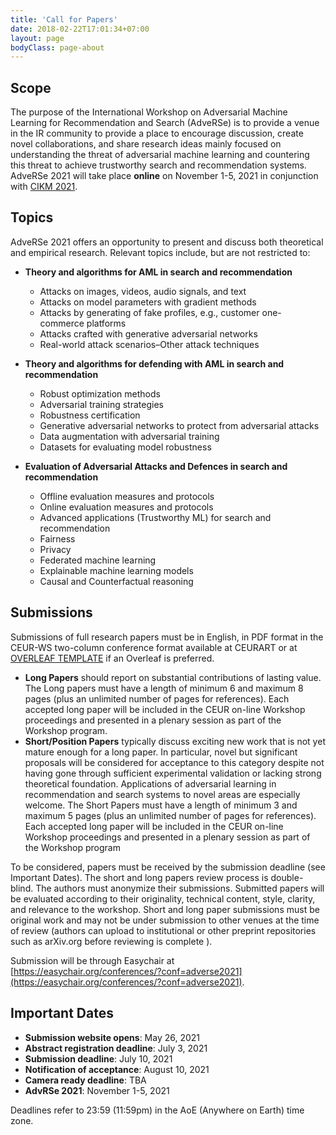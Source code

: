 ```yaml
---
title: 'Call for Papers'
date: 2018-02-22T17:01:34+07:00
layout: page
bodyClass: page-about
---
```



## Scope
The purpose of the International Workshop on Adversarial Machine Learning for Recommendation and Search (AdveRSe) is to provide a venue in the IR community to provide a place to encourage discussion, create novel collaborations, and share research ideas mainly focused on understanding the threat of adversarial machine learning and countering this threat to achieve trustworthy search and recommendation systems.
AdveRSe 2021 will take place **online** on November 1-5, 2021 in conjunction with [CIKM 2021](http://www.cikm2021.org/).

## Topics

AdveRSe 2021 offers an opportunity to present and discuss both theoretical and empirical research. Relevant topics include, but are not restricted to:

- **Theory and algorithms for AML in search and recommendation**
  - Attacks on images, videos, audio signals, and text
  - Attacks on model parameters with gradient methods 
  - Attacks by generating of fake profiles, e.g., customer one-commerce platforms 
  - Attacks crafted with generative adversarial networks 
  - Real-world attack scenarios–Other attack techniques 
  
- **Theory and algorithms for defending with AML in search and recommendation**
    - Robust optimization methods 
    - Adversarial training strategies 
    - Robustness certification 
    - Generative adversarial networks to protect from adversarial attacks 
    - Data augmentation with adversarial training  
    - Datasets for evaluating model robustness 

- **Evaluation of Adversarial Attacks and Defences in search and recommendation**
    - Offline evaluation measures and protocols 
    - Online evaluation measures and protocols 
    - Advanced applications (Trustworthy ML) for search and recommendation 
    - Fairness 
    - Privacy 
    - Federated machine learning 
    - Explainable machine learning models 
    - Causal and Counterfactual reasoning 

## Submissions
Submissions of full research papers must be in English, in PDF format in the CEUR-WS two-column conference format available at CEURART or at  [OVERLEAF TEMPLATE](https://www.overleaf.com/latex/templates/template-for-submissions-to-ceur-workshop-proceedings-ceur-ws-dot-org/pkfscdkgkhcq) if an Overleaf is preferred.

* **Long Papers** should report on substantial contributions of lasting value. The Long papers must have a length of minimum 6 and maximum 8 pages (plus an unlimited number of pages for references). Each accepted long paper will be included in the CEUR on-line Workshop proceedings and presented in a plenary session as part of the Workshop program.
* **Short/Position Papers** typically discuss exciting new work that is not yet mature enough for a long paper. In particular, novel but significant proposals will be considered for acceptance to this category despite not having gone through sufficient experimental validation or lacking strong theoretical foundation. Applications of adversarial learning in recommendation and search systems to novel areas are especially welcome. The Short Papers must have a length of minimum 3 and maximum 5 pages (plus an unlimited number of pages for references). Each accepted long paper will be included in the CEUR on-line Workshop proceedings and presented in a plenary session as part of the Workshop program

To be considered, papers must be received by the submission deadline (see Important Dates). The short and long papers review process is double-blind. The authors must anonymize their submissions. Submitted papers will be evaluated according to their originality, technical content, style, clarity, and relevance to the workshop. Short and long paper submissions must be original work and may not be under submission to other venues at the time of review (authors can upload to institutional or other preprint repositories such as arXiv.org before reviewing is complete ).

Submission will be through Easychair at [https://easychair.org/conferences/?conf=adverse2021](https://easychair.org/conferences/?conf=adverse2021).

## Important Dates
* **Submission website opens**: May 26, 2021
* **Abstract registration deadline**:	July 3, 2021
* **Submission deadline**: July 10, 2021
* **Notification of acceptance**: August 10, 2021
* **Camera ready deadline**: TBA
* **AdvRSe 2021**: November 1-5, 2021

Deadlines refer to 23:59 (11:59pm) in the AoE (Anywhere on Earth) time zone.
